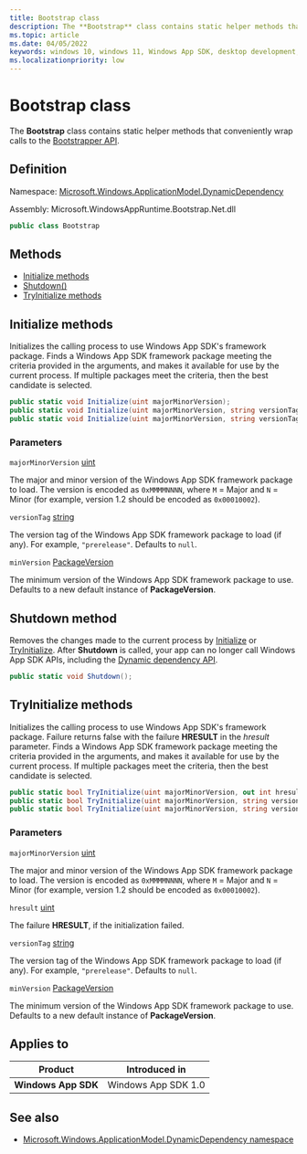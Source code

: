 ```yaml
---
title: Bootstrap class
description: The **Bootstrap** class contains static helper methods that conveniently wrap calls to the [Bootstrapper API](/windows/windows-app-sdk/api/win32/_bootstrap/).
ms.topic: article
ms.date: 04/05/2022
keywords: windows 10, windows 11, Windows App SDK, desktop development, C#, interop, Bootstrapper, Bootstrapper API
ms.localizationpriority: low
---
```


# Bootstrap class

The **Bootstrap** class contains static helper methods that conveniently wrap calls to the [Bootstrapper API](/windows/windows-app-sdk/api/win32/_bootstrap/).

## Definition

Namespace: [Microsoft.Windows.ApplicationModel.DynamicDependency](microsoft.windows.applicationmodel.dynamicdependency.md)

Assembly: Microsoft.WindowsAppRuntime.Bootstrap.Net.dll

```csharp
public class Bootstrap
```

## Methods

* [Initialize methods](#initialize-methods)
* [Shutdown()](#shutdown-method)
* [TryInitialize methods](#tryinitialize-methods)

## Initialize methods
Initializes the calling process to use Windows App SDK's framework package. Finds a Windows App SDK framework package meeting the criteria provided in the arguments, and makes it available for use by the current process. If multiple packages meet the criteria, then the best candidate is selected.

```csharp
public static void Initialize(uint majorMinorVersion);
public static void Initialize(uint majorMinorVersion, string versionTag);
public static void Initialize(uint majorMinorVersion, string versionTag, PackageVersion minVersion);
```

### Parameters
`majorMinorVersion` [uint](/dotnet/api/system.uint32)

The major and minor version of the Windows App SDK framework package to load. The version is encoded as `0xMMMMNNNN`, where `M` = Major and `N` = Minor (for example, version 1.2 should be encoded as `0x00010002`).

`versionTag` [string](/dotnet/api/system.string)

The version tag of the Windows App SDK framework package to load (if any). For example, `"prerelease"`. Defaults to `null`.

`minVersion` [PackageVersion](microsoft.windows.applicationmodel.dynamicdependency.packageversion.md)

The minimum version of the Windows App SDK framework package to use. Defaults to a new default instance of **PackageVersion**.

## Shutdown method
Removes the changes made to the current process by [Initialize](#initialize-methods) or [TryInitialize](#tryinitialize-methods). After **Shutdown** is called, your app can no longer call Windows App SDK APIs, including the [Dynamic dependency API](/windows/windows-app-sdk/api/win32/_dynamicdependency/).

```csharp
public static void Shutdown();
```

## TryInitialize methods

Initializes the calling process to use Windows App SDK's framework package. Failure returns false with the failure **HRESULT** in the *hresult* parameter. Finds a Windows App SDK framework package meeting the criteria provided in the arguments, and makes it available for use by the current process. If multiple packages meet the criteria, then the best candidate is selected.

```csharp
public static bool TryInitialize(uint majorMinorVersion, out int hresult);
public static bool TryInitialize(uint majorMinorVersion, string versionTag, out int hresult);
public static bool TryInitialize(uint majorMinorVersion, string versionTag, PackageVersion minVersion, out int hresult);
```

### Parameters
`majorMinorVersion` [uint](/dotnet/api/system.uint32)

The major and minor version of the Windows App SDK framework package to load. The version is encoded as `0xMMMMNNNN`, where `M` = Major and `N` = Minor (for example, version 1.2 should be encoded as `0x00010002`).

`hresult` [uint](/dotnet/api/system.uint32)

The failure **HRESULT**, if the initialization failed.

`versionTag` [string](/dotnet/api/system.string)

The version tag of the Windows App SDK framework package to load (if any). For example, `"prerelease"`. Defaults to `null`.

`minVersion` [PackageVersion](microsoft.windows.applicationmodel.dynamicdependency.packageversion.md)

The minimum version of the Windows App SDK framework package to use. Defaults to a new default instance of **PackageVersion**.

## Applies to

| Product | Introduced in |
|-|-|
|**Windows App SDK**|Windows App SDK 1.0|

## See also

* [Microsoft.Windows.ApplicationModel.DynamicDependency namespace](microsoft.windows.applicationmodel.dynamicdependency.md)
